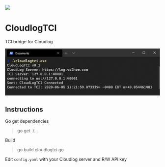 [![](https://img.shields.io/github/v/release/tanilolli/CloudlogTCI)](https://github.com/tanilolli/CloudlogTCI/releases)

# CloudlogTCI
TCI bridge for Cloudlog

![Terminal](/screenshots/term.png)

## Instructions

Go get dependencies

> go get ./...

Build

> go build cloudlogtci.go

Edit `config.yaml` with your Cloudlog server and R/W API key
